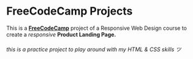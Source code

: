 # FreeCodeCamp Projects

This is a [**FreeCodeCamp**](https://www.freecodecamp.org/) project of a Responsive Web Design course to create a *responsive* **Product Landing Page.**

###### this is a practice project to play around with my HTML & CSS skills ツ